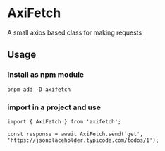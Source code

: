 # AxiFetch
A small axios based class for making requests

## Usage

### install as npm module
```
pnpm add -D axifetch
```

### import in a project and use
```
import { AxiFetch } from 'axifetch';

const response = await AxiFetch.send('get', 'https://jsonplaceholder.typicode.com/todos/1');
```
